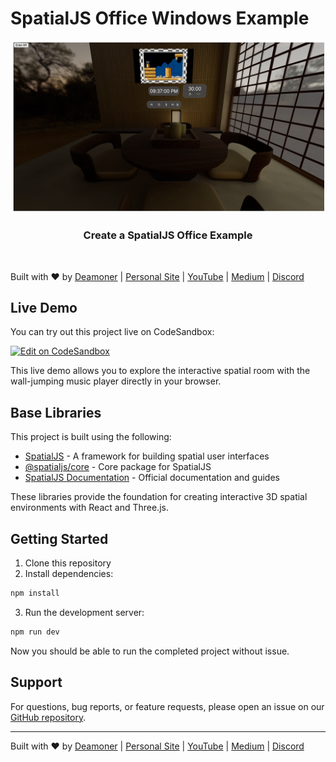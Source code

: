 # SpatialJS Office Windows Example

<p align="center">
  <img src="./assets/main.png" width="500" />
</p>

<h3 align="center">Create a SpatialJS Office Example</h3>

<br/>

Built with ❤️ by [Deamoner](https://twitter.com/spatialmatty) | [Personal Site](https://mattydavis.ca/) | [YouTube](https://www.youtube.com/@mattjdavis) | [Medium](https://medium.com/@mdavis-71283) | [Discord](https://discord.gg/tKNwtpDVJn)

## Live Demo

You can try out this project live on CodeSandbox:

[![Edit on CodeSandbox](https://codesandbox.io/static/img/play-codesandbox.svg)](https://codesandbox.io/p/github/Deamoner/spatialjs-office-example/main?import=true)

This live demo allows you to explore the interactive spatial room with the wall-jumping music player directly in your browser.

## Base Libraries

This project is built using the following:

- [SpatialJS](https://github.com/Deamoner/spatialjs) - A framework for building spatial user interfaces
- [@spatialjs/core](https://www.npmjs.com/package/@spatialjs/core) - Core package for SpatialJS
- [SpatialJS Documentation](https://spatialjs.dev/) - Official documentation and guides

These libraries provide the foundation for creating interactive 3D spatial environments with React and Three.js.

## Getting Started

1. Clone this repository
2. Install dependencies:

```bash
npm install
```

3. Run the development server:

```bash
npm run dev
```

Now you should be able to run the completed project without issue.

## Support

For questions, bug reports, or feature requests, please open an issue on our [GitHub repository](https://github.com/Deamoner/spatialjs).

---

Built with ❤️ by [Deamoner](https://twitter.com/spatialmatty) | [Personal Site](https://mattydavis.ca/) | [YouTube](https://www.youtube.com/@mattjdavis) | [Medium](https://medium.com/@mdavis-71283) | [Discord](https://discord.gg/tKNwtpDVJn)
